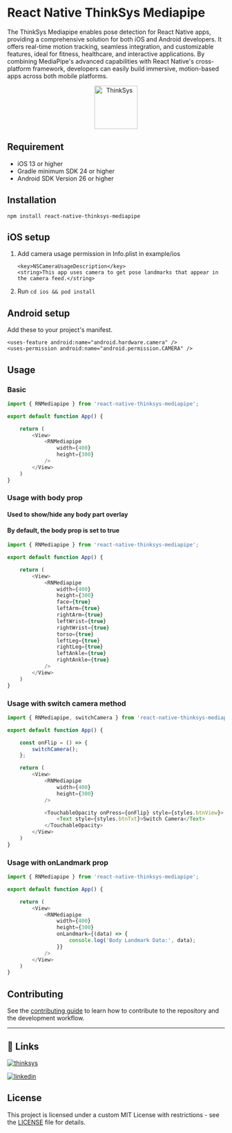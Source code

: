 # React Native ThinkSys Mediapipe

The ThinkSys Mediapipe enables pose detection for React Native apps, providing a comprehensive solution for both iOS and Android developers. It offers real-time motion tracking, seamless integration, and customizable features, ideal for fitness, healthcare, and interactive applications. By combining MediaPipe's advanced capabilities with React Native's cross-platform framework, developers can easily build immersive, motion-based apps across both mobile platforms.

<p align="center">
<img src="https://i.ibb.co/L1FNt92/thinksys-logo.png" height="100" alt="ThinkSys" />
</p>

## Requirement
* iOS 13 or higher
* Gradle minimum SDK 24 or higher
* Android SDK Version 26 or higher


## Installation
```
npm install react-native-thinksys-mediapipe
```

## iOS setup
1. Add camera usage permission in Info.plist in example/ios
    ```
    <key>NSCameraUsageDescription</key>
	<string>This app uses camera to get pose landmarks that appear in the camera feed.</string>
    ```
   
2. Run ```cd ios && pod install```


## Android setup
Add these to your project's manifest.

```
<uses-feature android:name="android.hardware.camera" />
<uses-permission android:name="android.permission.CAMERA" />
```

## Usage

### Basic

```js
import { RNMediapipe } from 'react-native-thinksys-mediapipe';

export default function App() {

    return (
        <View>
            <RNMediapipe 
                width={400}
                height={300}
            />
        </View>
    )
}
```

### Usage with body prop

#### Used to show/hide any body part overlay
#### By default, the body prop is set to true

```js
import { RNMediapipe } from 'react-native-thinksys-mediapipe';

export default function App() {

    return (
        <View>
            <RNMediapipe 
                width={400}
                height={300}
                face={true}
                leftArm={true}
                rightArm={true}
                leftWrist={true}
                rightWrist={true}
                torso={true}
                leftLeg={true}
                rightLeg={true}
                leftAnkle={true}
                rightAnkle={true}
            />
        </View>
    )
}
```

### Usage with switch camera method

```js
import { RNMediapipe, switchCamera } from 'react-native-thinksys-mediapipe';

export default function App() {

    const onFlip = () => {
        switchCamera();
    };

    return (
        <View>
            <RNMediapipe 
                width={400}
                height={300}
            />

            <TouchableOpacity onPress={onFlip} style={styles.btnView}>
                <Text style={styles.btnTxt}>Switch Camera</Text>
            </TouchableOpacity>
        </View>
    )
}

```

### Usage with onLandmark prop

```js
import { RNMediapipe } from 'react-native-thinksys-mediapipe';

export default function App() {

    return (
        <View>
            <RNMediapipe 
                width={400}
                height={300}
                onLandmark={(data) => {
                    console.log('Body Landmark Data:', data);
                }}
            />
        </View>
    )
}

```

## Contributing

See the [contributing guide](CONTRIBUTING.md) to learn how to contribute to the repository and the development workflow.

---

## 🔗 Links
[![thinksys](https://img.shields.io/badge/my_portfolio-000?style=for-the-badge&logo=ko-fi&logoColor=white)](https://thinksys.com/)

[![linkedin](https://img.shields.io/badge/linkedin-0A66C2?style=for-the-badge&logo=linkedin&logoColor=white)](https://in.linkedin.com/company/thinksys-inc)

## License

This project is licensed under a custom MIT License with restrictions - see the [LICENSE](LICENSE) file for details.
